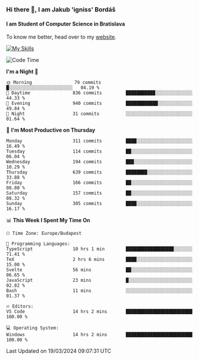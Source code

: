 ### Hi there 👋, I am Jakub 'igniss' Bordáš

#### I am Student of Computer Science in Bratislava
To know me better, head over to my [website](https://bordas.sk).

[![My Skills](https://skillicons.dev/icons?i=js,html,css,figma,svelte,java,kotlin,python,postgresql,typescript,nest,nodejs)](https://bordas.sk)


<!--START_SECTION:waka-->
![Code Time](http://img.shields.io/badge/Code%20Time-1%2C437%20hrs%2020%20mins-blue)

**I'm a Night 🦉** 

```text
🌞 Morning                79 commits          █░░░░░░░░░░░░░░░░░░░░░░░░   04.19 % 
🌆 Daytime                836 commits         ███████████░░░░░░░░░░░░░░   44.33 % 
🌃 Evening                940 commits         ████████████░░░░░░░░░░░░░   49.84 % 
🌙 Night                  31 commits          ░░░░░░░░░░░░░░░░░░░░░░░░░   01.64 % 
```
📅 **I'm Most Productive on Thursday** 

```text
Monday                   311 commits         ████░░░░░░░░░░░░░░░░░░░░░   16.49 % 
Tuesday                  114 commits         ██░░░░░░░░░░░░░░░░░░░░░░░   06.04 % 
Wednesday                194 commits         ███░░░░░░░░░░░░░░░░░░░░░░   10.29 % 
Thursday                 639 commits         ████████░░░░░░░░░░░░░░░░░   33.88 % 
Friday                   166 commits         ██░░░░░░░░░░░░░░░░░░░░░░░   08.80 % 
Saturday                 157 commits         ██░░░░░░░░░░░░░░░░░░░░░░░   08.32 % 
Sunday                   305 commits         ████░░░░░░░░░░░░░░░░░░░░░   16.17 % 
```


📊 **This Week I Spent My Time On** 

```text
🕑︎ Time Zone: Europe/Budapest

💬 Programming Languages: 
TypeScript               10 hrs 1 min        ██████████████████░░░░░░░   71.41 % 
TeX                      2 hrs 6 mins        ████░░░░░░░░░░░░░░░░░░░░░   15.00 % 
Svelte                   56 mins             ██░░░░░░░░░░░░░░░░░░░░░░░   06.65 % 
JavaScript               23 mins             █░░░░░░░░░░░░░░░░░░░░░░░░   02.82 % 
Bash                     11 mins             ░░░░░░░░░░░░░░░░░░░░░░░░░   01.37 % 

🔥 Editors: 
VS Code                  14 hrs 2 mins       █████████████████████████   100.00 % 

💻 Operating System: 
Windows                  14 hrs 2 mins       █████████████████████████   100.00 % 
```


 Last Updated on 19/03/2024 09:07:31 UTC
<!--END_SECTION:waka-->
